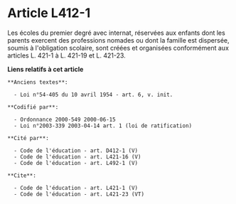 # Article L412-1

Les écoles du premier degré avec internat, réservées aux enfants dont les parents exercent des professions nomades ou dont la
famille est dispersée, soumis à l'obligation scolaire, sont créées et organisées conformément aux articles L. 421-1 à L.
421-19 et L. 421-23.

**Liens relatifs à cet article**

	**Anciens textes**:

	  - Loi n°54-405 du 10 avril 1954 - art. 6, v. init.

	**Codifié par**:

	  - Ordonnance 2000-549 2000-06-15
	  - Loi n°2003-339 2003-04-14 art. 1 (loi de ratification)

	**Cité par**:

	  - Code de l'éducation - art. D412-1 (V)
	  - Code de l'éducation - art. L421-16 (V)
	  - Code de l'éducation - art. L492-1 (V)

	**Cite**:

	  - Code de l'éducation - art. L421-1 (V)
	  - Code de l'éducation - art. L421-23 (VT)
